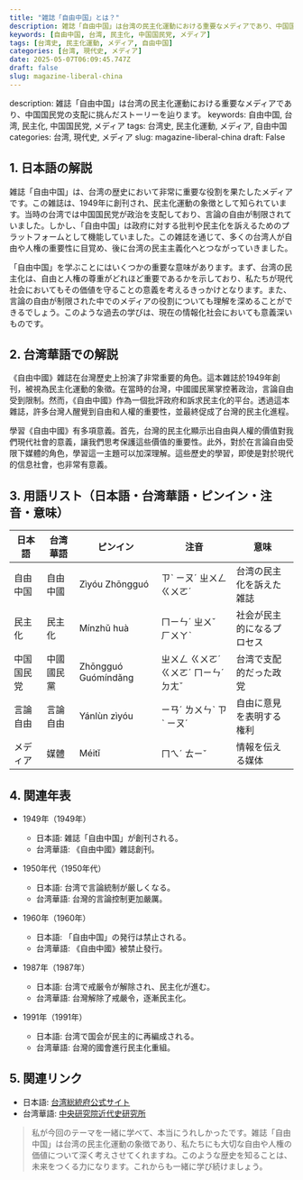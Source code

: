```yaml
---
title: "雑誌「自由中国」とは？"
description: 雑誌「自由中国」は台湾の民主化運動における重要なメディアであり、中国国民党の支配に挑んだストーリーを辿ります。
keywords: [自由中国, 台湾, 民主化, 中国国民党, メディア]
tags: [台湾史, 民主化運動, メディア, 自由中国]
categories: [台湾, 現代史, メディア]
date: 2025-05-07T06:09:45.747Z
draft: false
slug: magazine-liberal-china
---
```


description: 雑誌「自由中国」は台湾の民主化運動における重要なメディアであり、中国国民党の支配に挑んだストーリーを辿ります。
keywords: 自由中国, 台湾, 民主化, 中国国民党, メディア
tags: 台湾史, 民主化運動, メディア, 自由中国
categories: 台湾, 現代史, メディア
slug: magazine-liberal-china
draft: False

## 1. 日本語の解説

雑誌「自由中国」は、台湾の歴史において非常に重要な役割を果たしたメディアです。この雑誌は、1949年に創刊され、民主化運動の象徴として知られています。当時の台湾では中国国民党が政治を支配しており、言論の自由が制限されていました。しかし、「自由中国」は政府に対する批判や民主化を訴えるためのプラットフォームとして機能していました。この雑誌を通じて、多くの台湾人が自由や人権の重要性に目覚め、後に台湾の民主主義化へとつながっていきました。

「自由中国」を学ぶことにはいくつかの重要な意味があります。まず、台湾の民主化は、自由と人権の尊重がどれほど重要であるかを示しており、私たちが現代社会においてもその価値を守ることの意義を考えるきっかけとなります。また、言論の自由が制限された中でのメディアの役割についても理解を深めることができるでしょう。このような過去の学びは、現在の情報化社会においても意義深いものです。

## 2. 台湾華語での解説  

《自由中國》雜誌在台灣歷史上扮演了非常重要的角色。這本雜誌於1949年創刊，被視為民主化運動的象徵。在當時的台灣，中國國民黨掌控著政治，言論自由受到限制。然而，《自由中國》作為一個批評政府和訴求民主化的平台。透過這本雜誌，許多台灣人醒覺到自由和人權的重要性，並最終促成了台灣的民主化進程。

學習《自由中國》有多項意義。首先，台灣的民主化顯示出自由與人權的價值對我們現代社會的意義，讓我們思考保護這些價值的重要性。此外，對於在言論自由受限下媒體的角色，學習這一主題可以加深理解。這些歷史的學習，即使是對於現代的信息社會，也非常有意義。

## 3. 用語リスト（日本語・台湾華語・ピンイン・注音・意味）

| 日本語       | 台湾華語     | ピンイン           | 注音      | 意味                          |
| ------------ | ----------- | ----------------- | --------- | ---------------------------- |
| 自由中国     | 自由中國     | Zìyóu Zhōngguó    | ㄗˋ ㄧㄡˊ ㄓㄨㄥ ㄍㄨㄛˊ | 台湾の民主化を訴えた雑誌    |
| 民主化       | 民主化      | Mínzhǔ huà        | ㄇㄧㄣˊ ㄓㄨˇ ㄏㄨㄚˋ      | 社会が民主的になるプロセス  |
| 中国国民党   | 中國國民黨  | Zhōngguó Guómíndǎng | ㄓㄨㄥ ㄍㄨㄛˊ ㄍㄨㄛˊ ㄇㄧㄣˊ ㄉㄤˇ | 台湾で支配的だった政党      |
| 言論自由     | 言論自由     | Yánlùn zìyóu     | ㄧㄢˊ ㄌㄨㄣˋ ㄗˋ ㄧㄡˊ    | 自由に意見を表明する権利   |
| メディア     | 媒體         | Méitǐ            | ㄇㄟˊ ㄊㄧˇ                | 情報を伝える媒体           |

## 4. 関連年表

- 1949年（1949年）
  - 日本語: 雑誌「自由中国」が創刊される。
  - 台湾華語: 《自由中國》雜誌創刊。

- 1950年代（1950年代）
  - 日本語: 台湾で言論統制が厳しくなる。
  - 台湾華語: 台灣的言論控制更加嚴厲。

- 1960年（1960年）
  - 日本語: 「自由中国」の発行は禁止される。
  - 台湾華語: 《自由中國》被禁止發行。

- 1987年（1987年）
  - 日本語: 台湾で戒厳令が解除され、民主化が進む。
  - 台湾華語: 台灣解除了戒嚴令，逐漸民主化。

- 1991年（1991年）
  - 日本語: 台湾で国会が民主的に再編成される。
  - 台湾華語: 台灣的國會進行民主化重組。

## 5. 関連リンク  

- 日本語: [台湾総統府公式サイト](https://www.president.gov.tw/)
- 台湾華語: [中央研究院近代史研究所](http://www.mh.sinica.edu.tw/)

> 私が今回のテーマを一緒に学べて、本当にうれしかったです。雑誌「自由中国」は台湾の民主化運動の象徴であり、私たちにも大切な自由や人権の価値について深く考えさせてくれますね。このような歴史を知ることは、未来をつくる力になります。これからも一緒に学び続けましょう。